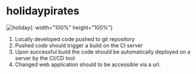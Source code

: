 # holidaypirates
![holiday](https://drive.google.com/open?id=1wEQ-wZIGocSr4OhSR9l6QGyUzKcCzjY2){: width="100%" height="100%"}
1. Locally developed code pushed to git repository
2. Pushed code should trigger a build on the CI server
3. Upon successful build the code should be automatically deployed on a server by the CI/CD tool
4. Changed web application should to be accessible via a url.
